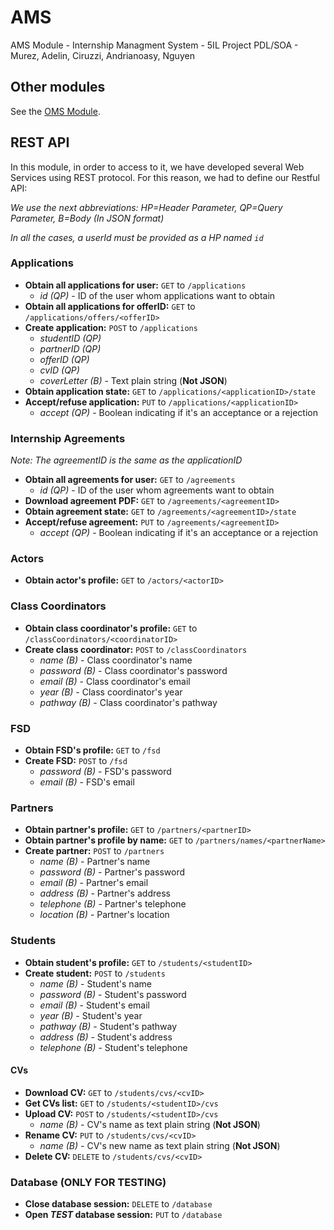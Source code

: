 # AMS
AMS Module - Internship Managment System - 5IL Project PDL/SOA - Murez, Adelin, Ciruzzi, Andrianoasy, Nguyen

## Other modules
See the [OMS Module](https://github.com/pierromumu/PartnerOffers).

## REST API
In this module, in order to access to it, we have developed several Web Services using REST protocol. For this reason, we had to define our Restful API:

_We use the next abbreviations: HP=Header Parameter, QP=Query Parameter, B=Body (In JSON format)_

_In all the cases, a userId must be provided as a HP named `id`_

### Applications
  - **Obtain all applications for user:** `GET` to `/applications`
    + _id (QP)_ - ID of the user whom applications want to obtain
  - **Obtain all applications for offerID:** `GET` to `/applications/offers/<offerID>`
  - **Create application:** `POST` to `/applications`
    + _studentID (QP)_
    + _partnerID (QP)_
    + _offerID (QP)_
    + _cvID (QP)_
    + _coverLetter (B)_ - Text plain string (**Not JSON**)
  - **Obtain application state:** `GET` to `/applications/<applicationID>/state`
  - **Accept/refuse application:** `PUT` to `/applications/<applicationID>`
    + _accept (QP)_ - Boolean indicating if it's an acceptance or a rejection

### Internship Agreements
  _Note: The agreementID is the same as the applicationID_
  - **Obtain all agreements for user:** `GET` to `/agreements`
    + _id (QP)_ - ID of the user whom agreements want to obtain
  - **Download agreement PDF:** `GET` to `/agreements/<agreementID>`
  - **Obtain agreement state:** `GET` to `/agreements/<agreementID>/state`
  - **Accept/refuse agreement:** `PUT` to `/agreements/<agreementID>`
    + _accept (QP)_ - Boolean indicating if it's an acceptance or a rejection

### Actors
  - **Obtain actor's profile:** `GET` to `/actors/<actorID>`

### Class Coordinators
  - **Obtain class coordinator's profile:** `GET` to `/classCoordinators/<coordinatorID>`
  - **Create class coordinator:** `POST` to `/classCoordinators`
    + _name (B)_ - Class coordinator's name
    + _password (B)_ - Class coordinator's password
    + _email (B)_ - Class coordinator's email
    + _year (B)_ - Class coordinator's year
    + _pathway (B)_ - Class coordinator's pathway

### FSD
  - **Obtain FSD's profile:** `GET` to `/fsd`
  - **Create FSD:** `POST` to `/fsd`
    + _password (B)_ - FSD's password
    + _email (B)_ - FSD's email

### Partners
  - **Obtain partner's profile:** `GET` to `/partners/<partnerID>`
  - **Obtain partner's profile by name:** `GET` to `/partners/names/<partnerName>`
  - **Create partner:** `POST` to `/partners`
    + _name (B)_ - Partner's name
    + _password (B)_ - Partner's password
    + _email (B)_ - Partner's email
    + _address (B)_ - Partner's address
    + _telephone (B)_ - Partner's telephone
    + _location (B)_ - Partner's location

### Students
  - **Obtain student's profile:** `GET` to `/students/<studentID>`
  - **Create student:** `POST` to `/students`
    + _name (B)_ - Student's name
    + _password (B)_ - Student's password
    + _email (B)_ - Student's email
    + _year (B)_ - Student's year
    + _pathway (B)_ - Student's pathway
    + _address (B)_ - Student's address
    + _telephone (B)_ - Student's telephone

#### CVs
  - **Download CV:** `GET` to `/students/cvs/<cvID>`
  - **Get CVs list:** `GET` to `/students/<studentID>/cvs`
  - **Upload CV:** `POST` to `/students/<studentID>/cvs`
	+ _name (B)_ - CV's name as text plain string (**Not JSON**)
  - **Rename CV:** `PUT` to `/students/cvs/<cvID>`
    + _name (B)_ - CV's new name as text plain string (**Not JSON**)
  - **Delete CV:** `DELETE` to `/students/cvs/<cvID>`

### Database (ONLY FOR TESTING)
  - **Close database session:** `DELETE` to `/database`
  - **Open _TEST_ database session:** `PUT` to `/database`
